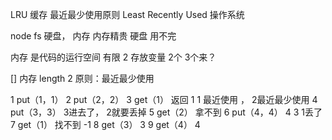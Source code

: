 LRU 缓存 最近最少使用原则 
Least Recently Used
操作系统 

node fs 硬盘， 内存
内存精贵
硬盘 用不完

内存 是代码的运行空间 有限 2 
存放变量 2个
3个来？

<!-- 1 put（1）
2 put（2）
3 放不下了 1  2 -->
[]   内存    length 2
    原则：最近最少使用

1  put（1，1）
2  put（2，2）
3  get（1） 返回 1   1 最近使用 ， 2最近最少使用
4  put（3，3） 3进去了， 2就要丢掉
5  get（2）  拿不到
6  put（4，4）  4 3  1丢了
7  get（1）  找不到  -1
8  get（3）  3
9  get（4）  4



